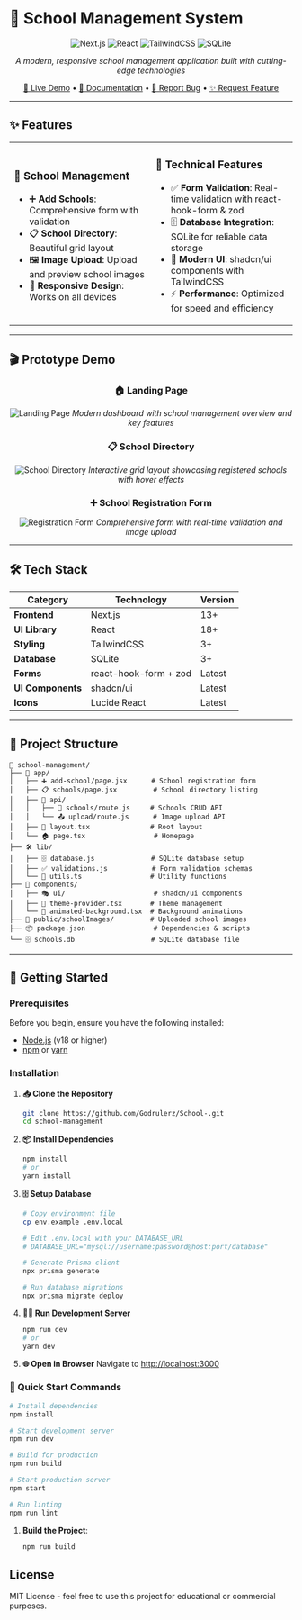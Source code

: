 # 🏫 School Management System

<div align="center">

![Next.js](https://img.shields.io/badge/Next.js-13+-black?style=for-the-badge&logo=next.js)
![React](https://img.shields.io/badge/React-18+-blue?style=for-the-badge&logo=react)
![TailwindCSS](https://img.shields.io/badge/TailwindCSS-3+-38B2AC?style=for-the-badge&logo=tailwind-css)
![SQLite](https://img.shields.io/badge/SQLite-3+-003B57?style=for-the-badge&logo=sqlite)

*A modern, responsive school management application built with cutting-edge technologies*

[🚀 Live Demo](https://school-management-ruddy-one.vercel.app/) • [📖 Documentation](#getting-started) • [🐛 Report Bug](#) • [✨ Request Feature](#)

</div>

---

## ✨ Features

<table>
<tr>
<td width="50%">

### 🏢 **School Management**
- ➕ **Add Schools**: Comprehensive form with validation
- 📋 **School Directory**: Beautiful grid layout
- 🖼️ **Image Upload**: Upload and preview school images
- 📱 **Responsive Design**: Works on all devices

</td>
<td width="50%">

### 🔧 **Technical Features**
- ✅ **Form Validation**: Real-time validation with react-hook-form & zod
- 🗄️ **Database Integration**: SQLite for reliable data storage
- 🎨 **Modern UI**: shadcn/ui components with TailwindCSS
- ⚡ **Performance**: Optimized for speed and efficiency

</td>
</tr>
</table>

---

## 🎬 Prototype Demo

<div align="center">

### 🏠 Landing Page
![Landing Page](https://drive.google.com/file/d/1D6Ee4F6V21zagkGpfQck8xYZlXj125UB/view?usp=drive_link)
*Modern dashboard with school management overview and key features*

### 📋 School Directory
![School Directory](https://drive.google.com/file/d/1vgsvkWhjGXbUUW8CJ9suSVSsbodnLKaA/view?usp=drive_link)
*Interactive grid layout showcasing registered schools with hover effects*

### ➕ School Registration Form
![Registration Form](https://drive.google.com/file/d/1odeG38B7dsdNBgaHtdxG5YQQnt-E9KmE/view?usp=drive_link)
*Comprehensive form with real-time validation and image upload*

</div>

---

## 🛠️ Tech Stack

<div align="center">

| Category | Technology | Version |
|----------|------------|---------|
| **Frontend** | Next.js | 13+ |
| **UI Library** | React | 18+ |
| **Styling** | TailwindCSS | 3+ |
| **Database** | SQLite | 3+ |
| **Forms** | react-hook-form + zod | Latest |
| **UI Components** | shadcn/ui | Latest |
| **Icons** | Lucide React | Latest |

</div>

---

## 📁 Project Structure

```
🏫 school-management/
├── 📱 app/
│   ├── ➕ add-school/page.jsx      # School registration form
│   ├── 📋 schools/page.jsx         # School directory listing
│   ├── 🔌 api/
│   │   ├── 🏢 schools/route.js     # Schools CRUD API
│   │   └── 📤 upload/route.js      # Image upload API
│   ├── 🎨 layout.tsx               # Root layout
│   └── 🏠 page.tsx                 # Homepage
├── 🛠️ lib/
│   ├── 🗄️ database.js              # SQLite database setup
│   ├── ✅ validations.js           # Form validation schemas
│   └── 🔧 utils.ts                 # Utility functions
├── 🎨 components/
│   ├── 🎭 ui/                      # shadcn/ui components
│   ├── 🌙 theme-provider.tsx       # Theme management
│   └── 🎨 animated-background.tsx  # Background animations
├── 📁 public/schoolImages/         # Uploaded school images
├── 📦 package.json                 # Dependencies & scripts
└── 🗄️ schools.db                   # SQLite database file
```

---

## 🚀 Getting Started

### Prerequisites

Before you begin, ensure you have the following installed:
- [Node.js](https://nodejs.org/) (v18 or higher)
- [npm](https://www.npmjs.com/) or [yarn](https://yarnpkg.com/)

### Installation

1. **📥 Clone the Repository**
   ```bash
   git clone https://github.com/Godrulerz/School-.git
   cd school-management
   ```

2. **📦 Install Dependencies**
   ```bash
   npm install
   # or
   yarn install
   ```

3. **🗄️ Setup Database**
   ```bash
   # Copy environment file
   cp env.example .env.local
   
   # Edit .env.local with your DATABASE_URL
   # DATABASE_URL="mysql://username:password@host:port/database"
   
   # Generate Prisma client
   npx prisma generate
   
   # Run database migrations
   npx prisma migrate deploy
   ```

4. **🏃‍♂️ Run Development Server**
   ```bash
   npm run dev
   # or
   yarn dev
   ```

5. **🌐 Open in Browser**
   Navigate to [http://localhost:3000](http://localhost:3000)

### 🎯 Quick Start Commands

```bash
# Install dependencies
npm install

# Start development server
npm run dev

# Build for production
npm run build

# Start production server
npm start

# Run linting
npm run lint
```

1. **Build the Project**:
   ```bash
   npm run build
   ```




## License

MIT License - feel free to use this project for educational or commercial purposes.